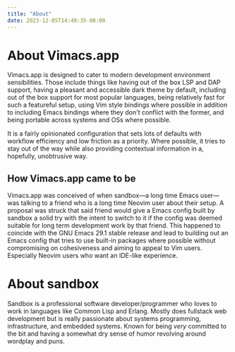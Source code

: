 ```yaml
---
title: "About"
date: 2023-12-05T14:49:35-08:00
---
```

# About Vimacs.app
Vimacs.app is designed to cater to modern development environment sensibilities.  Those include things like having out of the box LSP and DAP support, having a pleasant and accessible dark theme by default, including out of the box support for most popular languages, being relatively fast for such a featureful setup, using Vim style bindings where possible in addition to including Emacs bindings where they don't conflict with the former, and being portable across systems and OSs where possible.

It is a fairly opinionated configuration that sets lots of defaults with workflow efficiency and low friction as a priority.  Where possible, it tries to stay out of the way while also providing contextual information in a, hopefully, unobtrusive way.

## How Vimacs.app came to be
Vimacs.app was conceived of when sandbox—a long time Emacs user—was talking to a friend who is a long time Neovim user about their setup.  A proposal was struck that said friend would give a Emacs config built by sandbox a solid try with the intent to switch to it if the config was deemed suitable for long term development work by that friend.  This happened to coincide with the GNU Emacs 29.1 stable release and lead to building out an Emacs config that tries to use built-in packages where possible without compromising on cohesiveness and aiming to appeal to Vim users.  Especially Neovim users who want an IDE-like experience.

# About sandbox
Sandbox is a professional software developer/programmer who loves to work in languages like Common Lisp and Erlang.  Mostly does fullstack web development but is really passionate about systems programming, infrastructure, and embedded systems.  Known for being *very* committed to the bit and having a somewhat dry sense of humor revolving around wordplay and puns.

